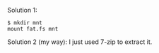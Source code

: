 Solution 1:
```
$ mkdir mnt
mount fat.fs mnt
```

Solution 2 (my way):
I just used 7-zip to extract it.
